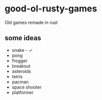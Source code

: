 # good-ol-rusty-games
Old games remade in rust

## some ideas

- snake - ✓
- pong
- frogger
- breakout
- asteroids
- tetris
- pacman
- space shooter
- platformer
